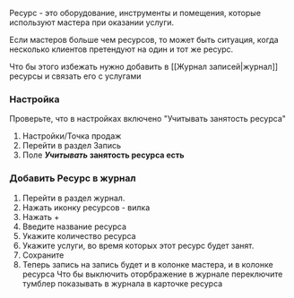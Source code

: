 Ресурс - это оборудование, инструменты и помещения, которые используют мастера при оказании услуги.

Если мастеров больше чем ресурсов, то может быть ситуация, когда несколько клиентов претендуют на один и тот же ресурс.

Что бы этого избежать нужно добавить в [[Журнал записей|журнал]] ресурсы и связать его с услугами

### Настройка
Проверьте, что в настройках включено "Учитывать занятость ресурса"
1. Настройки/Точка продаж
2. Перейти в раздел Запись
3. Поле **_Учитывать_ занятость ресурса есть**

### Добавить Ресурс в журнал
1. Перейти в раздел журнал.
2. Нажать иконку ресурсов - вилка
3. Нажать +
4. Введите название ресурса
5. Укажите количество ресурса
6. Укажите услуги, во время которых этот ресурс будет занят.
7. Сохраните
8. Теперь запись на запись будет и в колонке мастера, и в колонке ресурса
Что бы выключить оторбражение в журнале переключите тумблер показывать в журнала в карточке ресурса

